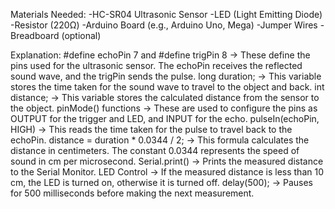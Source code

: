 Materials Needed:
-HC-SR04 Ultrasonic Sensor
-LED (Light Emitting Diode)
-Resistor (220Ω)
-Arduino Board (e.g., Arduino Uno, Mega)
-Jumper Wires
-Breadboard (optional)


Explanation:
#define echoPin 7 and #define trigPin 8 → These define the pins used for the ultrasonic sensor. The echoPin receives the reflected sound wave, and the trigPin sends the pulse.
long duration; → This variable stores the time taken for the sound wave to travel to the object and back.
int distance; → This variable stores the calculated distance from the sensor to the object.
pinMode() functions → These are used to configure the pins as OUTPUT for the trigger and LED, and INPUT for the echo.
pulseIn(echoPin, HIGH) → This reads the time taken for the pulse to travel back to the echoPin.
distance = duration * 0.0344 / 2; → This formula calculates the distance in centimeters. The constant 0.0344 represents the speed of sound in cm per microsecond.
Serial.print() → Prints the measured distance to the Serial Monitor.
LED Control → If the measured distance is less than 10 cm, the LED is turned on, otherwise it is turned off.
delay(500); → Pauses for 500 milliseconds before making the next measurement.



